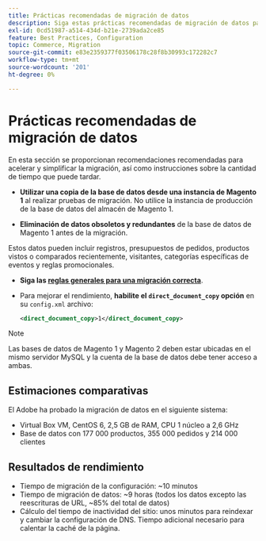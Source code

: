 ```yaml
---
title: Prácticas recomendadas de migración de datos
description: Siga estas prácticas recomendadas de migración de datos para garantizar una actualización correcta de Magento 1 a Magento 2.
exl-id: 0cd51987-a514-434d-b21e-2739ada2ce85
feature: Best Practices, Configuration
topic: Commerce, Migration
source-git-commit: e83e2359377f03506178c28f8b30993c172282c7
workflow-type: tm+mt
source-wordcount: '201'
ht-degree: 0%

---
```


# Prácticas recomendadas de migración de datos

En esta sección se proporcionan recomendaciones recomendadas para acelerar y simplificar la migración, así como instrucciones sobre la cantidad de tiempo que puede tardar.

* **Utilizar una copia de la base de datos desde una instancia de Magento 1** al realizar pruebas de migración. No utilice la instancia de producción de la base de datos del almacén de Magento 1.

* **Eliminación de datos obsoletos y redundantes** de la base de datos de Magento 1 antes de la migración.

Estos datos pueden incluir registros, presupuestos de pedidos, productos vistos o comparados recientemente, visitantes, categorías específicas de eventos y reglas promocionales.

* **Siga las [reglas generales para una migración correcta](migrate-data/overview.md#migration-overview)**.

* Para mejorar el rendimiento, **habilite el `direct_document_copy` opción** en su `config.xml` archivo:

  ```xml
  <direct_document_copy>1</direct_document_copy>
  ```

>[!NOTE]
>
>Las bases de datos de Magento 1 y Magento 2 deben estar ubicadas en el mismo servidor MySQL y la cuenta de la base de datos debe tener acceso a ambas.

## Estimaciones comparativas

El Adobe ha probado la migración de datos en el siguiente sistema:

* Virtual Box VM, CentOS 6, 2,5 GB de RAM, CPU 1 núcleo a 2,6 GHz
* Base de datos con 177 000 productos, 355 000 pedidos y 214 000 clientes

## Resultados de rendimiento

* Tiempo de migración de la configuración: ~10 minutos
* Tiempo de migración de datos: ~9 horas (todos los datos excepto las reescrituras de URL, ~85% del total de datos)
* Cálculo del tiempo de inactividad del sitio: unos minutos para reindexar y cambiar la configuración de DNS. Tiempo adicional necesario para calentar la caché de la página.
